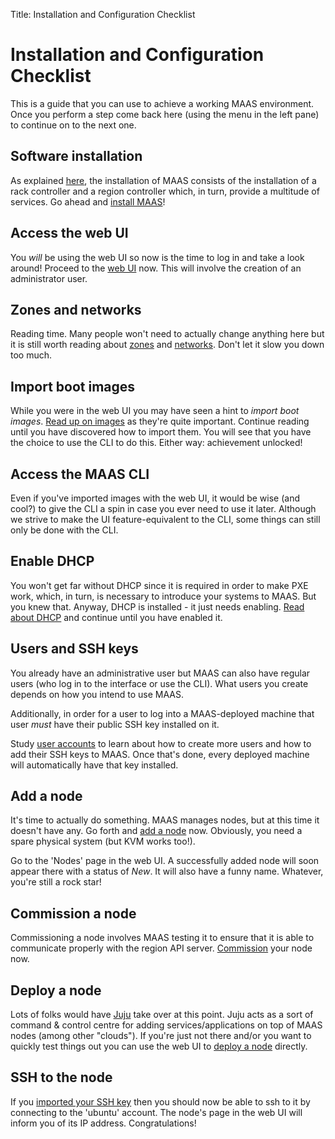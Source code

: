 Title: Installation and Configuration Checklist


# Installation and Configuration Checklist

This is a guide that you can use to achieve a working MAAS environment. Once
you perform a step come back here (using the menu in the left pane) to continue
on to the next one.


## Software installation

As explained [here][about-maas], the installation of MAAS consists of the
installation of a rack controller and a region controller which, in turn,
provide a multitude of services. Go ahead and [install MAAS][install-maas]!


## Access the web UI

You *will* be using the web UI so now is the time to log in and take a look
around! Proceed to the [web UI][web-ui] now. This will involve the creation of
an administrator user.


## Zones and networks

Reading time. Many people won't need to actually change anything here but it is
still worth reading about [zones][zones] and [networks][networks]. Don't let it
slow you down too much.


## Import boot images

While you were in the web UI you may have seen a hint to *import boot images*.
[Read up on images][images] as they're quite important. Continue reading until
you have discovered how to import them. You will see that you have the choice
to use the CLI to do this. Either way: achievement unlocked!


## Access the MAAS CLI

Even if you've imported images with the web UI, it would be wise (and cool?) to
give the CLI a spin in case you ever need to use it later. Although we strive
to make the UI feature-equivalent to the CLI, some things can still only be
done with the CLI.


## Enable DHCP

You won't get far without DHCP since it is required in order to make PXE work,
which, in turn, is necessary to introduce your systems to MAAS. But you knew
that. Anyway, DHCP is installed - it just needs enabling.
[Read about DHCP][dhcp] and continue until you have enabled it.


## Users and SSH keys

You already have an administrative user but MAAS can also have regular users
(who log in to the interface or use the CLI). What users you create depends on
how you intend to use MAAS.

Additionally, in order for a user to log into a MAAS-deployed machine that user
*must* have their public SSH key installed on it.

Study [user accounts][user-accounts] to learn about how to create more users
and how to add their SSH keys to MAAS. Once that's done, every deployed machine
will automatically have that key installed.


## Add a node

It's time to actually do something. MAAS manages nodes, but at this time it
doesn't have any. Go forth and [add a node][add-nodes] now. Obviously, you need
a spare physical system (but KVM works too!).

Go to the 'Nodes' page in the web UI. A successfully added node will soon
appear there with a status of *New*. It will also have a funny name. Whatever,
you're still a rock star!


## Commission a node

Commissioning a node involves MAAS testing it to ensure that it is able to
communicate properly with the region API server. [Commission][commission-nodes]
your node now.


## Deploy a node

Lots of folks would have [Juju][juju-getting-started] take over at this point.
Juju acts as a sort of command & control centre for adding
services/applications on top of MAAS nodes (among other "clouds"). If you're
just not there and/or you want to quickly test things out you can use the web
UI to [deploy a node][deploy-nodes] directly.


## SSH to the node

If you [imported your SSH key][ssh-keys] then you should now be able to ssh to
it by connecting to the 'ubuntu' account. The node's page in the web UI will
inform you of its IP address. Congratulations!


<!-- LINKS -->
[about-maas]: ./index.html#key-components-and-colocation-of-all-services
[install-maas]: ./installconfig-install.html
[web-ui]: ./installconfig-gui.html
[zones]: ./installconfig-zones.html
[networks]: ./installconfig-network2.html
[images]: ./installconfig-images.html
[dhcp]: ./installconfig-dhcp.html
[add-nodes]: ./installconfig-add-nodes.html
[user-accounts]: ./manage-account.html
[commission-nodes]: ./installconfig-commission-nodes.html
[juju-getting-started]: https://jujucharms.com/docs/stable/getting-started
[deploy-nodes]: ./installconfig-deploy-nodes.html
[ssh-keys]: ./manage-account.html#ssh-keys
